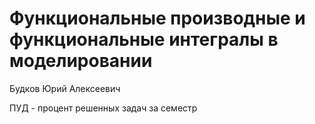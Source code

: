 # Функциональные производные и функциональные интегралы в моделировании

Будков Юрий Алексеевич

ПУД - процент решенных задач за семестр